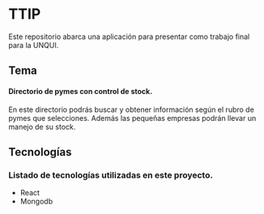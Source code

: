 # TTIP

Este repositorio abarca una aplicación para presentar como trabajo final para la UNQUI.

## Tema
#### Directorio de pymes con control de stock.
En este directorio podrás buscar y obtener información según el rubro de pymes que selecciones. Además las pequeñas empresas podrán llevar un manejo de su stock. 

## Tecnologías
### Listado de tecnologías utilizadas en este proyecto.
* React
* Mongodb
